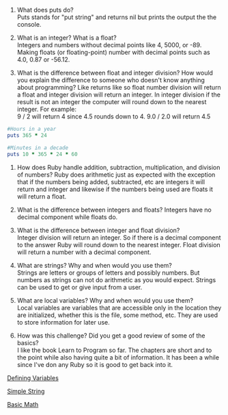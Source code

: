1. What does puts do?  
Puts stands for "put string" and returns nil but prints the output the the console.

2. What is an integer? What is a float?  
Integers and numbers without decimal points like 4, 5000, or -89. Making floats (or floating-point) number with decimal points such as 4.0, 0.87 or -56.12.

3. What is the difference between float and integer division? How would you explain the difference to someone who doesn't know anything about programming?
Like returns like so float number division will return a float and integer division will return an integer. In integer division if the result is not an integer the computer will round down to the nearest integer.
For example:  
9 / 2 will return 4 since 4.5 rounds down to 4.
9.0 / 2.0 will return 4.5

```ruby
#Hours in a year
puts 365 * 24

#Minutes in a decade
puts 10 * 365 * 24 * 60
```

1. How does Ruby handle addition, subtraction, multiplication, and division of numbers?  Ruby does arithmetic just as expected with the exception that if the numbers being added, subtracted, etc are integers it will return and integer and likewise if the numbers being used are floats it will return a float. 

2. What is the difference between integers and floats? 
Integers have no decimal component while floats do.   

3. What is the difference between integer and float division?   
Integer division will return an integer. So if there is a decimal component to the answer Ruby will round down to the nearest integer. Float division will return a number with a decimal component.

4. What are strings? Why and when would you use them?   
Strings are letters or groups of letters and possibly numbers. But numbers as strings can not do arithmetic as you would expect. Strings can be used to get or give input from a user.

5. What are local variables? Why and when would you use them?  
Local variables are variables that are accessible only in the location they are initialized, whether this is the file, some method, etc. They are used to store information for later use. 

6. How was this challenge? Did you get a good review of some of the basics?   
I like the book Learn to Program so far. The chapters are short and to the point while also having quite a bit of information. It has been a while since I've don any Ruby so it is good to get back into it.

[Defining Variables](https://github.com/ajpage/phase-0/blob/master/week-4/defining-variables.rb )

[Simple String](https://github.com/ajpage/phase-0/blob/master/week-4/simple-string.rb)

[Basic Math](https://github.com/ajpage/phase-0/blob/master/week-4/basic-math.rb)
